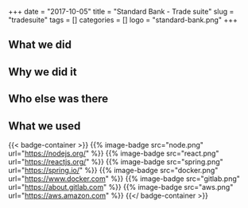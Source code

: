 +++ 
date = "2017-10-05"
title = "Standard Bank - Trade suite"
slug = "tradesuite" 
tags = []
categories = []
logo = "standard-bank.png"
+++
## What we did

## Why we did it

## Who else was there

## What we used

{{< badge-container >}}
  {{% image-badge src="node.png" url="https://nodejs.org/" %}}
  {{% image-badge src="react.png" url="https://reactjs.org/" %}}
  {{% image-badge src="spring.png" url="https://spring.io/" %}}
  {{% image-badge src="docker.png" url="https://www.docker.com" %}}
  {{% image-badge src="gitlab.png" url="https://about.gitlab.com" %}}
  {{% image-badge src="aws.png" url="https://aws.amazon.com" %}}
{{</ badge-container >}}
